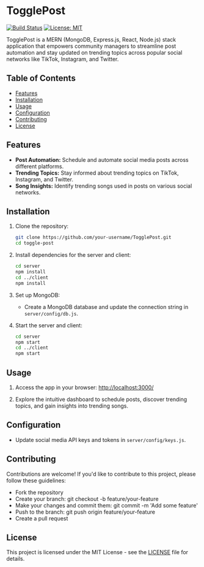 # TogglePost


[![Build Status](https://travis-ci.org/your-username/social-manager.svg?branch=master)](https://travis-ci.org/your-username/social-manager)
[![License: MIT](https://img.shields.io/badge/License-MIT-yellow.svg)](https://opensource.org/licenses/MIT)

TogglePost is a MERN (MongoDB, Express.js, React, Node.js) stack application that empowers community managers to streamline post automation and stay updated on trending topics across popular social networks like TikTok, Instagram, and Twitter.

## Table of Contents

- [Features](#features)
- [Installation](#installation)
- [Usage](#usage)
- [Configuration](#configuration)
- [Contributing](#contributing)
- [License](#license)

## Features

- **Post Automation:** Schedule and automate social media posts across different platforms.
- **Trending Topics:** Stay informed about trending topics on TikTok, Instagram, and Twitter.
- **Song Insights:** Identify trending songs used in posts on various social networks.

## Installation

1. Clone the repository:

    ```bash
    git clone https://github.com/your-username/TogglePost.git
    cd toggle-post
    ```

2. Install dependencies for the server and client:

    ```bash
    cd server
    npm install
    cd ../client
    npm install
    ```

3. Set up MongoDB:

    - Create a MongoDB database and update the connection string in `server/config/db.js`.

4. Start the server and client:

    ```bash
    cd server
    npm start
    cd ../client
    npm start
    ```

## Usage

1. Access the app in your browser: [http://localhost:3000/](http://localhost:3000/)

2. Explore the intuitive dashboard to schedule posts, discover trending topics, and gain insights into trending songs.

## Configuration

- Update social media API keys and tokens in `server/config/keys.js`.

##  Contributing
Contributions are welcome! If you'd like to contribute to this project, please follow these guidelines:

- Fork the repository
- Create your branch: git checkout -b feature/your-feature
- Make your changes and commit them: git commit -m 'Add some feature'
- Push to the branch: git push origin feature/your-feature
- Create a pull request

## License

This project is licensed under the MIT License - see the [LICENSE](LICENSE) file for details.

